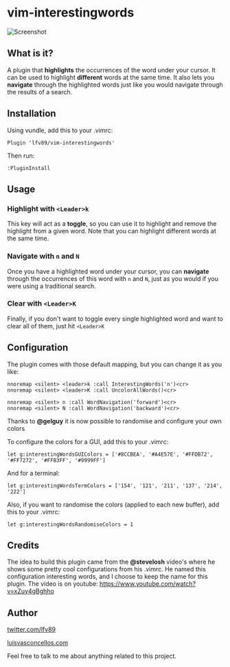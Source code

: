 # vim-interestingwords

![Screenshot](https://s3-us-west-2.amazonaws.com/vim-interestingwords/interesting-words-1.gif)

## What is it?

A plugin that **highlights** the occurrences of the word under your cursor. It can be used to highlight **different** words at the same time. It also lets you **navigate** through the highlighted words just like you would navigate through the results of a search.

## Installation

Using vundle, add this to your .vimrc:

```vimscript
Plugin 'lfv89/vim-interestingwords'
```

Then run:

```vimscript
:PluginInstall
```

## Usage

### Highlight with ``<Leader>k``

This key will act as a **toggle**, so you can use it to highlight and remove the highlight from a given word. Note that you can highlight different words at the same time.


### Navigate with ``n`` and ``N``

Once you have a highlighted word under your cursor, you can **navigate** through the occurrences of this word with ``n`` and ``N``, just as you would if you were using a traditional search.

### Clear with ``<Leader>K``

Finally, if you don't want to toggle every single highlighted word and want to clear all of them, just hit ``<Leader>K``

## Configuration

The plugin comes with those default mapping, but you can change it as you like:

```vimscript
nnoremap <silent> <leader>k :call InterestingWords('n')<cr>
nnoremap <silent> <leader>K :call UncolorAllWords()<cr>

nnoremap <silent> n :call WordNavigation('forward')<cr>
nnoremap <silent> N :call WordNavigation('backward')<cr>
```

Thanks to **@gelguy** it is now possible to randomise and configure your own colors

To configure the colors for a GUI, add this to your .vimrc:

```vimscript
let g:interestingWordsGUIColors = ['#8CCBEA', '#A4E57E', '#FFDB72', '#FF7272', '#FFB3FF', '#9999FF']
```

And for a terminal:

```vimscript
let g:interestingWordsTermColors = ['154', '121', '211', '137', '214', '222']
```

Also, if you want to randomise the colors (applied to each new buffer), add this to your .vimrc:

```vimscript
let g:interestingWordsRandomiseColors = 1
```

## Credits

The idea to build this plugin came from the **@stevelosh** video's where he shows some pretty cool configurations from his .vimrc. He named this configuration interesting words, and I choose to keep the name for this plugin. The video is on youtube: https://www.youtube.com/watch?v=xZuy4gBghho

## Author

[twitter.com/lfv89](http://twitter.com/lfv89)

[luisvasconcellos.com](http://www.luisvasconcellos.com)

Feel free to talk to me about anything related to this project.
